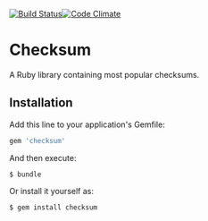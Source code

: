 [![Build Status](https://drone.io/github.com/akhramov/checksums/status.png)](https://drone.io/github.com/akhramov/checksums/latest)[![Code Climate](https://codeclimate.com/github/akhramov/checksums/badges/gpa.svg)](https://codeclimate.com/github/akhramov/checksums)

# Checksum

A Ruby library containing most popular checksums.

## Installation

Add this line to your application's Gemfile:

```ruby
gem 'checksum'
```

And then execute:

    $ bundle

Or install it yourself as:

    $ gem install checksum
